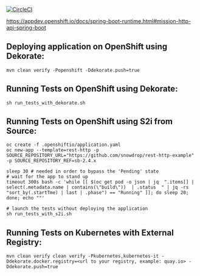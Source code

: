 [![CircleCI](https://circleci.com/gh/snowdrop/rest-http-example/tree/master.svg?style=shield)](https://circleci.com/gh/snowdrop/rest-http-example/tree/master)

https://appdev.openshift.io/docs/spring-boot-runtime.html#mission-http-api-spring-boot

## Deploying application on OpenShift using Dekorate:

```
mvn clean verify -Popenshift -Ddekorate.push=true
```

## Running Tests on OpenShift using Dekorate:

```
sh run_tests_with_dekorate.sh
```

## Running Tests on OpenShift using S2i from Source:

```
oc create -f .openshiftio/application.yaml
oc new-app --template=rest-http -p SOURCE_REPOSITORY_URL="https://github.com/snowdrop/rest-http-example" -p SOURCE_REPOSITORY_REF=sb-2.4.x

sleep 30 # needed in order to bypass the 'Pending' state
# wait for the app to stand up
timeout 300s bash -c 'while [[ $(oc get pod -o json | jq  ".items[] | select(.metadata.name | contains(\"build\"))  | .status  " | jq -rs "sort_by(.startTme) | last | .phase") == "Running" ]]; do sleep 20; done; echo ""'

# launch the tests without deploying the application
sh run_tests_with_s2i.sh
```

## Running Tests on Kubernetes with External Registry:

```
mvn clean verify clean verify -Pkubernetes,kubernetes-it -Ddekorate.docker.registry=<url to your registry, example: quay.io> -Ddekorate.push=true
```
